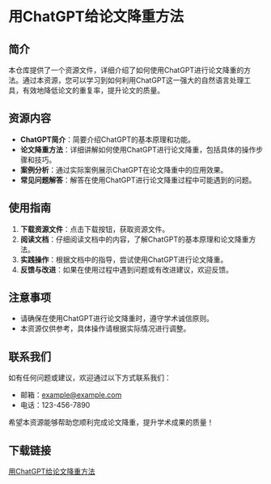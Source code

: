 # 用ChatGPT给论文降重方法

## 简介

本仓库提供了一个资源文件，详细介绍了如何使用ChatGPT进行论文降重的方法。通过本资源，您可以学习到如何利用ChatGPT这一强大的自然语言处理工具，有效地降低论文的重复率，提升论文的质量。

## 资源内容

- **ChatGPT简介**：简要介绍ChatGPT的基本原理和功能。
- **论文降重方法**：详细讲解如何使用ChatGPT进行论文降重，包括具体的操作步骤和技巧。
- **案例分析**：通过实际案例展示ChatGPT在论文降重中的应用效果。
- **常见问题解答**：解答在使用ChatGPT进行论文降重过程中可能遇到的问题。

## 使用指南

1. **下载资源文件**：点击下载按钮，获取资源文件。
2. **阅读文档**：仔细阅读文档中的内容，了解ChatGPT的基本原理和论文降重方法。
3. **实践操作**：根据文档中的指导，尝试使用ChatGPT进行论文降重。
4. **反馈与改进**：如果在使用过程中遇到问题或有改进建议，欢迎反馈。

## 注意事项

- 请确保在使用ChatGPT进行论文降重时，遵守学术诚信原则。
- 本资源仅供参考，具体操作请根据实际情况进行调整。

## 联系我们

如有任何问题或建议，欢迎通过以下方式联系我们：

- 邮箱：example@example.com
- 电话：123-456-7890

希望本资源能够帮助您顺利完成论文降重，提升学术成果的质量！

## 下载链接

[用ChatGPT给论文降重方法](https://pan.quark.cn/s/120ccc8799c8)